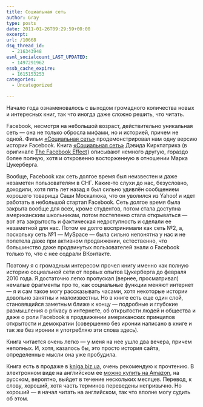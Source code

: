 ```yaml
---
title: Социальная сеть
author: Gray
type: posts
date: 2011-01-26T09:29:59+00:00
excerpt:
url: /10668
dsq_thread_id:
  - 216343948
esml_socialcount_LAST_UPDATED:
  - 1497291962
essb_cache_expire:
  - 1615153253
categories:
  - Uncategorized

---
```








<a href="http://www.ozon.ru/context/detail/id/5555841/?partner=searchengines" target="_blank"><img src="https://i2.wp.com/searchenginesblog.s3.amazonaws.com/preimage.php.jpeg?w=740" alt="" align="left" data-recalc-dims="1" /></a>

Начало года ознаменовалось с выходом громадного количества новых и интересных книг, так что иногда даже сложно решить, что читать.

Facebook, несмотря на небольшой возраст, действительно уникальная сеть &#8212; она не только обросла мифами, но и историей, причем не одной. Фильм [&#171;Социальная сеть&#187;][1] продемонстрировал нам одну версию истории Facebook. Книга [&#171;Социальная сеть&#187;][2] Дэвида Киркпатрика (в оригинале [The Facebook Effect][3]<img style="border: none !important; margin: 0px !important;" src="http://www.assoc-amazon.com/e/ir?t=blognot-20&l=as2&o=1&a=B003BHM85O" border="0" alt="" width="1" height="1" />) описывают немного другую, гораздо более полную, хотя и откровенно восторженную в отношении Марка Цукерберга.

Вообще, Facebook как сеть долгое время был неизвестен и даже незаметен пользователям в СНГ. Какие-то слухи до нас, безусловно, доходили, хотя пять лет назад я был сильно удивлён сообщением хорошего товарища Саши Москалюка, что он уволился из Yahoo! и идет работать в небольшой стартап Facebook. Сеть долгое время была закрыта вообще для всех, кроме студентов, потом стала доступна американским школьникам, потом постепенно стала открываться &#8212; вот эта закрытость и фактическая недоступность и сделали ее незаметной для нас. Потом ее долго воспринимали как сеть №2, а, поскольку сеть №1 &#8212; MySpace &#8212; была сильно непонятна у нас и не полетела даже при активном продвижении, естественно, что большинство даже продвинутых пользователей знали о Facebook только то, что с нее содрали ВКонтакте.

Поэтому я с громадным интересом прочел книгу именно как полную историю социальной сети от первых опытов Цукерберга до февраля 2010 года. Я достаточно легко пропускал (вернее, просматривал) немалые фрагменты про то, как социальные функции меняют интернет &#8212; я и сам такое могу рассказывать часами, хотя некоторые истории довольно занятны и малоизвестны. Но в книге есть еще один слой, становящийся заметным ближе к концу &#8212; подробные и глубокие размышления о privacy в интернете, об открытости людей и общества и даже о роли Facebook в продвижении американских принципов открытости и демократии (совершенно без иронии написано в книге и так же без иронии я употребляю эти слова здесь).

Книга читается очень легко &#8212; у меня на нее ушло два вечера, причем неполных. И, хотя, казалось бы, это просто история сайта, определенные мысли она уже пробудила.

Книга есть в продаже в [kniga.biz.ua][4], очень рекомендую к прочтению. В электронном виде на английском ее [можно купить на Amazon][3], на русском, вероятно, выйдет в течение нескольких месяцев. Перевод, к слову, хороший, хотя часть терминов переведены непривычно. Но хороший &#8212; я начал читать на английском, так что вполне могу судить об этом.

 [1]: http://www.ozon.ru/context/detail/id/5555841/?partner=searchengines
 [2]: http://www.ozon.ru/context/detail/id/5655044/?partner=searchengines
 [3]: http://www.amazon.com/gp/product/B003BHM85O?ie=UTF8&tag=blognot-20&linkCode=as2&camp=1789&creative=9325&creativeASIN=B003BHM85O
 [4]: http://kniga.biz.ua/book/marketing/40/1852/